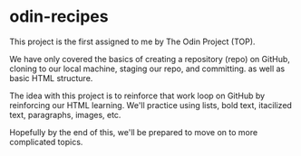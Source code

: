# odin-recipes
This project is the first assigned to me by The Odin Project (TOP).

We have only covered the basics of creating a repository (repo) on GitHub, cloning to our local machine, staging our repo, and committing.  as well as basic HTML structure.

The idea with this project is to reinforce that work loop on GitHub by reinforcing our HTML learning. We'll practice using lists, bold text, itacilized text, paragraphs, images, etc.

Hopefully by the end of this, we'll be prepared to move on to more complicated topics.